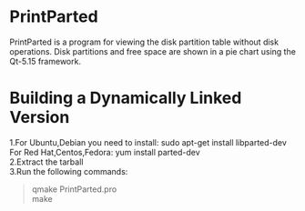 # PrintParted 
PrintParted is a program for viewing the disk partition table without disk operations. Disk partitions and free space are shown in a pie chart using the Qt-5.15 framework. 

# Building a Dynamically Linked Version
1.For Ubuntu,Debian you need to install:  sudo apt-get install libparted-dev<br />
For Red Hat,Centos,Fedora:  yum install parted-dev<br /> 
2.Extract the tarball<br />
3.Run the following commands:<br />
>qmake PrintParted.pro<br />
>make<br />
